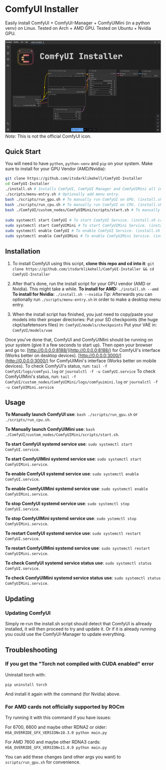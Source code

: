 # ComfyUI Installer

Easily install ComfyUI + ComfyUI-Manager + ComfyUIMini (in a python venv) on Linux.
Tested on Arch + AMD GPU.
Tested on Ubuntu + Nvidia GPU.

![ComfyUI Screenshot](graphics/comfyui_screenshot.png)
_Note:_ This is not the official ComfyUI icon.

## Quick Start

You will need to have `python`, `python-venv` and `pip` on your system.
Make sure to install for your GPU Vendor (AMD/Nvidia):

```sh
git clone https://github.com/itsdarklikehell/ComfyUI-Installer
cd ComfyUI-Installer
./install.sh # Installs ComfyUI, ComfyUI Manager and ComfyUIMini all in one python venv.
./scripts/menu-entry.sh # Optionally add menu entry.
bash ./scripts/run_gpu.sh # To manually run ComfyUI on GPU. (install.sh creates these .sh files during the installation process.)
bash ./scripts/run_cpu.sh # To manually run ComfyUI on CPU. (install.sh creates these .sh files during the installation process.)
bash ./ComfyUI/custom_nodes/ComfyUIMini/scripts/start.sh # To manually run ComfyUIMini.

sudo systemctl start ComfyUI # To start ComfyUI Service. (install.sh creates these service files during the installation process.)
sudo systemctl start ComfyUIMini # To start ComfyUIMini Service. (install.sh creates these service files during the installation process.)
sudo systemctl enable ComfyUI # To enable ComfyUI Service. (install.sh creates these files service during the installation process.)
sudo systemctl enable ComfyUIMini # To enable ComfyUIMini Service. (install.sh creates these service files during the installation process.)
```

## Installation

1. To install ComfyUI using this script, **clone this repo and cd into it**:
   `git clone https://github.com/itsdarklikehell/ComfyUI-Installer && cd ComfyUI-Installer`

2. After that's done, run the install script for your GPU vendor (AMD or Nvidia). This might take a while.
   **To install for AMD:** `./install.sh --amd`
   **To install for Nvidia:** `./install.sh --nvidia`
   _Tip:_ Afterwards you can optionally run `./scripts/menu-entry.sh` in order to make a desktop menu entry.

3. When the install script has finished, you just need to copy/paste your models into their proper directories:
   Put your SD checkpoints (the huge ckpt/safetensors files) in: `ComfyUI/models/checkpoints`
   Put your VAE in: `ComfyUI/models/vae`

Once you've done that, ComfyUI and ComfyUIMini should be running on your system (give it a few seconds to start up).
Then open your browser and go to: 
[http://0.0.0.0:8188/](http://0.0.0.0:8188/) for ComfyUI's interface (Works better on desktop devices).
[http://0.0.0.0:3000/](http://0.0.0.0:3000/) for ComfyUIMini's interface (Works better on mobile devices).
To check ComfyUI's status, run: `tail -f ComfyUI/logs/comfyui.log` or `journalctl -f -u ComfyUI.service`
To check ComfyUIMini's status, run: `tail -f ComfyUI/custom_nodes/ComfyUIMini/logs/comfyuimini.log` or `journalctl -f -u ComfyUIMini.service`

## Usage

**To Manually launch ComfyUI use**: `bash ./scripts/run_gpu.sh` or `./scripts/run_cpu.sh`.


**To Manually launch ComfyUIMini use**: `bash ./ComfyUI/custom_nodes/ComfyUIMini/scripts/start.sh`.

**To start ComfyUI systemd service use**: `sudo systemctl start ComfyUI.service`.

**To start ComfyUIMini systemd service use**: `sudo systemctl start ComfyUIMini.service`.

**To enable ComfyUI systemd service use**: `sudo systemctl enable ComfyUI.service`.

**To enable ComfyUIMini systemd service use**: `sudo systemctl enable ComfyUIMini.service`.

**To stop ComfyUI systemd service use**: `sudo systemctl stop ComfyUI.service`.

**To stop ComfyUIMini systemd service use**: `sudo ystemctl stop ComfyUIMini.service`.

**To restart ComfyUI systemd service use**: `sudo systemctl restart ComfyUI.service`.

**To restart ComfyUIMini systemd service use**: `sudo systemctl restart ComfyUIMini.service`.

**To check ComfyUI systemd service status use**: `sudo systemctl status ComfyUI.service`.

**To check ComfyUIMini systemd service status use**: `sudo systemctl status ComfyUIMini.service`.

## Updating

### Updating ComfyUI
Simply re-run the install.sh script should detect that ComfyUI is allready installed, it will then proceed to try and update it. Or if it is already running you could use the ComfyUI-Manager to update everything.

## Troubleshooting

### If you get the "Torch not compiled with CUDA enabled" error

Uninstall torch with:

`pip uninstall torch`

And install it again with the command (for Nvidia) above.

### For AMD cards not officially supported by ROCm

Try running it with this command if you have issues:

For 6700, 6600 and maybe other RDNA2 or older: `HSA_OVERRIDE_GFX_VERSION=10.3.0 python main.py`

For AMD 7600 and maybe other RDNA3 cards: `HSA_OVERRIDE_GFX_VERSION=11.0.0 python main.py`

You can add these changes (and other args you want) to `scripts/run_gpu.sh` for convenience.
